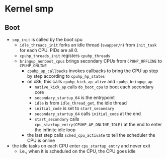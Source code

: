 Kernel smp
==========

## Boot

- `smp_init` is called by the boot cpu
  - `idle_threads_init` forks an idle thread (`swapper/n`) from `init_task`
    for each CPU.  PIDs are all 0.
  - `cpuhp_threads_init` registers `cpuhp_threads`
  - `bringup_nonboot_cpus` brings secondary CPUs from `CPUHP_OFFLINE` to
    `CPUHP_ONLINE`
    - `cpuhp_up_callbacks` invokes callbacks to bring the CPU up step by
      step according to `cpuhp_hp_states`
    - on x86, this calls `cpuhp_kick_ap_alive` and `cpuhp_bringup_ap`
      - `native_kick_ap` calls `do_boot_cpu` to boot each secondary core
      - `secondary_startup_64` is the entrypoint
      - `idle` is from `idle_thread_get`, the idle thread
      - `initial_code` is set to `start_secondary`
      - `secondary_startup_64` calls `initial_code` at the end
      - `start_secondary` calls `cpu_startup_entry(CPUHP_AP_ONLINE_IDLE)` at
        the end to enter the infinite idle loop
    - the last step calls `sched_cpu_activate` to tell the scheduler the CPU
      is online
- the idle tasks on each CPU enter `cpu_startup_entry` and never exit
  - i.e., when it is scheduled on the CPU, the CPU goes idle
